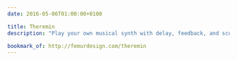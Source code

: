 ```yaml
---
date: 2016-05-06T01:00:00+0100

title: Theremin
description: "Play your own musical synth with delay, feedback, and scuzz."

bookmark_of: http://femurdesign.com/theremin
---
```

